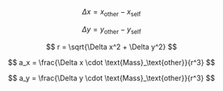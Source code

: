 $$
\Delta x = x_\text{other} - x_\text{self}
$$

$$
\Delta y = y_\text{other} - y_\text{self}
$$

$$
r = \sqrt{\Delta x^2 + \Delta y^2}
$$

$$
a_x = \frac{\Delta x \cdot \text{Mass}_\text{other}}{r^3}
$$

$$
a_y = \frac{\Delta y \cdot \text{Mass}_\text{other}}{r^3}
$$
